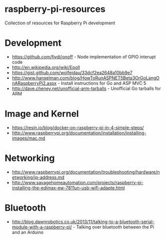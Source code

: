 # raspberry-pi-resources
Collection of resources for Raspberry Pi development

Development
===========

* https://github.com/fivdi/onoff - Node implementation of GPIO interupt code
* http://en.wikipedia.org/wiki/Epoll
* https://gist.github.com/wolfeidau/33dcf2ea2648a10bb9e7
* http://www.hanselman.com/blog/HowToRunASPNET5Beta3OrGoLangOnARaspberryPi2.aspx - Install instructions for Go and ASP MVC 5
* http://dave.cheney.net/unofficial-arm-tarballs - Unofficial Go tarballs for ARM

Image and Kernel
================

* https://resin.io/blog/docker-on-raspberry-pi-in-4-simple-steps/
* http://www.raspberrypi.org/documentation/installation/installing-images/mac.md

Networking
==========

* http://www.raspberrypi.org/documentation/troubleshooting/hardware/networking/ip-address.md
* http://www.savagehomeautomation.com/projects/raspberry-pi-installing-the-edimax-ew-7811un-usb-wifi-adapte.html

Bluetooth
=========

* http://blog.dawnrobotics.co.uk/2013/11/talking-to-a-bluetooth-serial-module-with-a-raspberry-pi/ - Talking over bluetooth between the Pi and an Arduino
